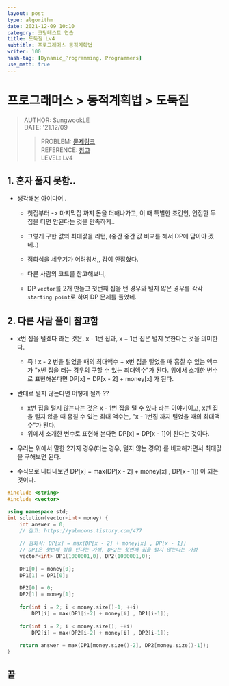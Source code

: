 ```yaml
---
layout: post
type: algorithm
date: 2021-12-09 10:10
category: 코딩테스트 연습
title: 도둑질 Lv4
subtitle: 프로그래머스 동적계획법
writer: 100
hash-tag: [Dynamic_Programming, Programmers]
use_math: true
---
```



# 프로그래머스 > 동적계획법 > 도둑질
> AUTHOR: SungwookLE    
> DATE: '21.12/09  
>> PROBLEM: [문제링크](https://programmers.co.kr/learn/courses/30/lessons/42897)  
>> REFERENCE: [참고](https://yabmoons.tistory.com/477)  
>> LEVEL: Lv4    

## 1. 혼자 풀지 못함..

- 생각해본 아이디어..
    - 첫집부터 -> 마지막집 까지 돈을 더해나가고, 이 때 특별한 조건인, 인접한 두 집을 터면 안된다는 것을 만족하게..
    - 그렇게 구한 값의 최대값을 리턴, (중간 중간 값 비교를 해서 DP에 담아야 겠네..)

    - 점화식을 세우기가 어려워서,, 감이 안잡혔다.
    - 다른 사람의 코드를 참고해보니,
    - DP `vector`를 2개 만들고 첫번째 집을 턴 경우와 털지 않은 경우를 각각 `starting point`로 하여 DP 문제를 풀었네.


## 2. 다른 사람 풀이 참고함

- x번 집을 털겠다 라는 것은, x - 1번 집과, x + 1번 집은 털지 못한다는 것을 의미한다.
    - 즉 ! x - 2 번을 털었을 때의 최대액수 + x번 집을 털었을 때 훔칠 수 있는 액수가 "x번 집을 터는 경우의 구할 수 있는 최대액수"가 된다. 위에서 소개한 변수로 표현해본다면 DP[x] = DP[x - 2] + money[x] 가 된다.

- 반대로 털지 않는다면 어떻게 될까 ??
    - x번 집을 털지 않는다는 것은 x - 1번 집을 털 수 있다 라는 이야기이고, x번 집을 털지 않을 때 훔칠 수 있는 최대 액수는, "x - 1번집 까지 털었을 때의 최대액수"가 된다.
    - 위에서 소개한 변수로 표현해 본다면 DP[x] = DP[x - 1]이 된다는 것이다.

- 우리는 위에서 말한 2가지 경우(터는 경우, 털지 않는 경우) 를 비교해가면서 최대값을 구해보면 된다.
- 수식으로 나타내보면 DP[x] = max(DP[x - 2] + money[x] , DP[x - 1]) 이 되는 것이다.

```c++
#include <string>
#include <vector>

using namespace std;
int solution(vector<int> money) {
    int answer = 0;
    // 참고: https://yabmoons.tistory.com/477
 
    // 점화식: DP[x] = max(DP[x - 2] + money[x] , DP[x - 1]) 
    // DP1은 첫번째 집을 턴다는 가정, DP2는 첫번째 집을 털지 않는다는 가정
    vector<int> DP1(1000001,0), DP2(1000001,0);
    
    DP1[0] = money[0];
    DP1[1] = DP1[0];
    
    DP2[0] = 0;
    DP2[1] = money[1];
    
    for(int i = 2; i < money.size()-1; ++i)
        DP1[i] = max(DP1[i-2] + money[i] , DP1[i-1]);
    
    for(int i = 2; i < money.size(); ++i)
        DP2[i] = max(DP2[i-2] + money[i] , DP2[i-1]);
    
    return answer = max(DP1[money.size()-2], DP2[money.size()-1]);
}
```

## 끝